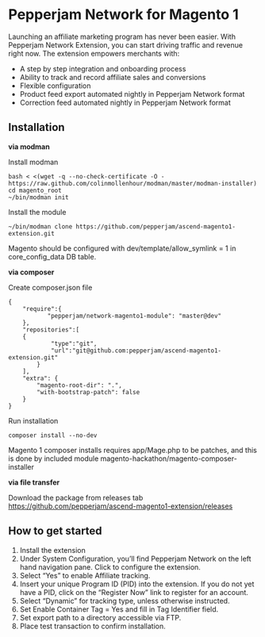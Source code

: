 # Pepperjam Network for Magento 1

Launching an affiliate marketing program has never been easier. With Pepperjam Network Extension, you can start driving traffic and revenue right now. The extension empowers merchants with:

- A step by step integration and onboarding process
- Ability to track and record affiliate sales and conversions
- Flexible configuration
- Product feed export automated nightly in Pepperjam Network format
- Correction feed automated nightly in Pepperjam Network format

## Installation

**via modman**

Install modman 

    bash < <(wget -q --no-check-certificate -O - https://raw.github.com/colinmollenhour/modman/master/modman-installer)
    cd magento_root
    ~/bin/modman init

Install the module

    ~/bin/modman clone https://github.com/pepperjam/ascend-magento1-extension.git

Magento should be configured with dev/template/allow_symlink = 1 in core_config_data DB table.

**via composer**

Create composer.json file

    {
        "require":{
               "pepperjam/network-magento1-module": "master@dev"
        },
        "repositories":[         
    	{
                "type":"git",
                "url":"git@github.com:pepperjam/ascend-magento1-extension.git"
            }
        ],
        "extra": {
            "magento-root-dir": ".",
            "with-bootstrap-patch": false
        }
    }

Run installation
    
    composer install --no-dev

Magento 1 composer installs requires app/Mage.php to be patches, and this is done by included module magento-hackathon/magento-composer-installer 
    
**via file transfer**

Download the package from releases tab https://github.com/pepperjam/ascend-magento1-extension/releases   

## How to get started

1. Install the extension
1. Under System Configuration, you’ll find Pepperjam Network on the left hand navigation pane. Click to configure the extension.
1. Select “Yes” to enable Affiliate tracking.
1. Insert your unique Program ID (PID) into the extension. If you do not yet have a PID, click on the “Register Now” link to register for an account.
1. Select “Dynamic” for tracking type, unless otherwise instructed.
1. Set Enable Container Tag = Yes and fill in Tag Identifier field.
1. Set export path to a directory accessible via FTP.
1. Place test transaction to confirm installation.


